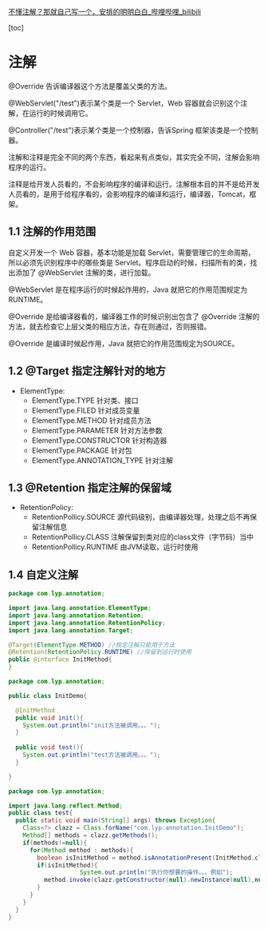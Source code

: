 [不懂注解？那就自己写一个，安排的明明白白_哔哩哔哩_bilibili](https://www.bilibili.com/video/BV1Py4y1Y77P/?spm_id_from=333.1007.top_right_bar_window_history.content.click&vd_source=9bfe1ca76c0d7c42a70bafd019e62999)

[toc]

# 注解

@Override 告诉编译器这个方法是覆盖父类的方法。

@WebServlet("/test")表示某个类是一个 Servlet，Web 容器就会识别这个注解，在运行的时候调用它。

@Controller("/test")表示某个类是一个控制器，告诉Spring 框架该类是一个控制器。

注解和注释是完全不同的两个东西，看起来有点类似，其实完全不同，注解会影响程序的运行。

注释是给开发人员看的，不会影响程序的编译和运行。注解根本目的并不是给开发人员看的，是用于给程序看的，会影响程序的编译和运行，编译器，Tomcat，框架。

## 1.1 注解的作用范围

自定义开发一个 Web 容器，基本功能是加载 Servlet，需要管理它的生命周期，所以必须先识别程序中的哪些类是 Servlet。程序启动的时候，扫描所有的类，找出添加了 @WebServlet 注解的类，进行加载。

@WebServlet 是在程序运行的时候起作用的，Java 就把它的作用范围规定为 RUNTIME。

@Override 是给编译器看的，编译器工作的时候识别出包含了 @Override 注解的方法，就去检查它上层父类的相应方法，存在则通过，否则报错。

@Override 是编译时候起作用，Java 就把它的作用范围规定为SOURCE。

## 1.2 @Target 指定注解针对的地方

- ElementType:
  - ElementType.TYPE  针对类、接口
  - ElementType.FILED  针对成员变量
  - ElementType.METHOD  针对成员方法
  - ElementType.PARAMETER  针对方法参数
  - ElementType.CONSTRUCTOR  针对构造器
  - ElementType.PACKAGE  针对包
  - ElementType.ANNOTATION_TYPE  针对注解

## 1.3 @Retention 指定注解的保留域

- RetentionPolicy:
  - RetentionPollicy.SOURCE  源代码级别，由编译器处理，处理之后不再保留注解信息
  - RetentionPollicy.CLASS  注解保留到类对应的class文件（字节码）当中
  - RetentionPollicy.RUNTIME  由JVM读取，运行时使用

## 1.4 自定义注解

```java
package com.lyp.annotation;

import java.lang.annotation.ElementType;
import java.lang.annotation.Retention;
import java.lang.annotation.RetentionPolicy;
import java.lang.annotation.Target;

@Target(ElementType.METHOD) //规定注解只能用于方法
@Retention(RetentionPolicy.RUNTIME) //保留到运行时使用
public @interface InitMethod{
}

```

```java
package com.lyp.annotation;

public class InitDemo{

  @InitMethod
  public void init(){
    System.out.println("init方法被调用。。。");  
  }
  
  public void test(){
    System.out.println("test方法被调用。。。"); 
  }

}
```

```java
package com.lyp.annotation;

import java.lang.reflect.Method;
public class test{
  public static void main(String[] args) throws Exception{
    Class<?> clazz = Class.forName("com.lyp.annotation.InitDemo");
    Method[] methods = clazz.getMethods();
    if(methods!=null){
      for(Method method : methods){
        boolean isInitMethod = method.isAnnotationPresent(InitMethod.class);
        if(isInitMethod){
					System.out.println("执行你想要的操作。。。例如");
          method.invoke(clazz.getConstructor(null).newInstance(null),null);
        }
      }
    }
  }
}
```

